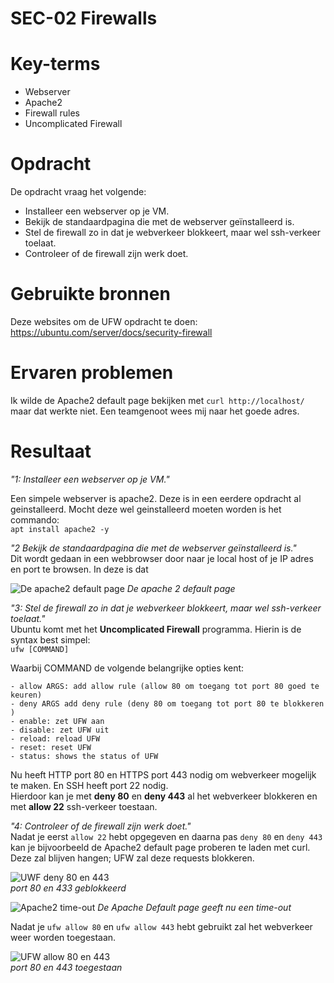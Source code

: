 # SEC-02 Firewalls

# Key-terms
- Webserver
- Apache2 
- Firewall rules
- Uncomplicated Firewall

# Opdracht

De opdracht vraag het volgende:
- Installeer een webserver op je VM.
- Bekijk de standaardpagina die met de webserver geïnstalleerd is.
- Stel de firewall zo in dat je webverkeer blokkeert, maar wel ssh-verkeer toelaat.
- Controleer of de firewall zijn werk doet.


# Gebruikte bronnen
Deze websites om de UFW opdracht te doen: https://ubuntu.com/server/docs/security-firewall

# Ervaren problemen
Ik wilde de Apache2 default page bekijken met ```curl http://localhost/``` maar dat werkte niet. Een teamgenoot wees mij naar het goede adres.

# Resultaat
*"1: Installeer een webserver op je VM."* 

Een simpele webserver is apache2. Deze is in een eerdere opdracht al geinstalleerd. Mocht deze wel geinstalleerd moeten worden is het commando:  
```apt install apache2 -y```

*"2 Bekijk de standaardpagina die met de webserver geïnstalleerd is."*  
Dit wordt gedaan in een webbrowser door naar je local host of je IP adres en port te browsen. In deze is dat 

![De apache2 default page](/00_includes/Networking_Images/apache2_pagina.png)
*De apache 2 default page*

*"3: Stel de firewall zo in dat je webverkeer blokkeert, maar wel ssh-verkeer toelaat."*  
Ubuntu komt met het **Uncomplicated Firewall** programma. Hierin is de syntax best simpel:   
```ufw [COMMAND]```  

Waarbij COMMAND de volgende belangrijke opties kent:
```
- allow ARGS: add allow rule (allow 80 om toegang tot port 80 goed te keuren)
- deny ARGS add deny rule (deny 80 om toegang tot port 80 te blokkeren )
- enable: zet UFW aan
- disable: zet UFW uit
- reload: reload UFW
- reset: reset UFW
- status: shows the status of UFW
```

Nu heeft HTTP port 80 en HTTPS port 443 nodig om webverkeer mogelijk te maken. En SSH heeft port 22 nodig.  
Hierdoor kan je met **deny 80** en **deny 443** al het webverkeer blokkeren en met **allow 22** ssh-verkeer toestaan.

*"4: Controleer of de firewall zijn werk doet."*  
Nadat je eerst ```allow 22``` hebt opgegeven en daarna pas ```deny 80``` en ```deny 443``` kan je bijvoorbeeld de Apache2 default page proberen te laden met curl. Deze zal blijven hangen; UFW zal deze requests blokkeren.

![UWF deny 80 en 443](/00_includes/Networking_Images/ufw_deny.png)  
*port 80 en 433 geblokkeerd*

![Apache2 time-out](/00_includes/Networking_Images/apache2_pagina_timeout.png)
*De Apache Default page geeft nu een time-out*

Nadat je ```ufw allow 80``` en ```ufw allow 443``` hebt gebruikt zal het webverkeer weer worden toegestaan.

![UFW allow 80 en 443](/00_includes/Networking_Images/ufw_allow.png)  
*port 80 en 443 toegestaan*


